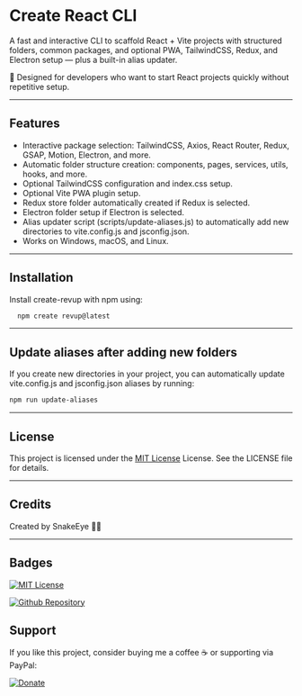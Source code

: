 # Create React CLI

A fast and interactive CLI to scaffold React + Vite projects with structured folders, common packages, and optional PWA, TailwindCSS, Redux, and Electron setup — plus a built-in alias updater.

🚀 Designed for developers who want to start React projects quickly without repetitive setup.

---

## Features

- Interactive package selection: TailwindCSS, Axios, React Router, Redux, GSAP, Motion, Electron, and more.
- Automatic folder structure creation: components, pages, services, utils, hooks, and more.
- Optional TailwindCSS configuration and index.css setup.
- Optional Vite PWA plugin setup.
- Redux store folder automatically created if Redux is selected.
- Electron folder setup if Electron is selected.
- Alias updater script (scripts/update-aliases.js) to automatically add new directories to vite.config.js and jsconfig.json.
- Works on Windows, macOS, and Linux.

---

## Installation

Install create-revup with npm using:

```bash
  npm create revup@latest
```

---

## Update aliases after adding new folders

If you create new directories in your project, you can automatically update vite.config.js and jsconfig.json aliases by running:

```bash
npm run update-aliases
```

---

## License

This project is licensed under the [MIT License](./LICENSE) License. See the LICENSE file for details.

---

## Credits

Created by SnakeEye 👨‍💻

---

## Badges

[![MIT License](https://img.shields.io/badge/License-MIT-green.svg)](https://github.com/SnakeEyee/Revup/blob/main/LICENSE)

[![Github Repository](https://img.shields.io/badge/Repo-Revup-yellow)](https://github.com/SnakeEyee/Revup)

## Support

If you like this project, consider buying me a coffee ☕ or supporting via PayPal:

[![Donate](https://img.shields.io/badge/Donate-PayPal-blue.svg)](https://www.paypal.me/snake19eye73)
